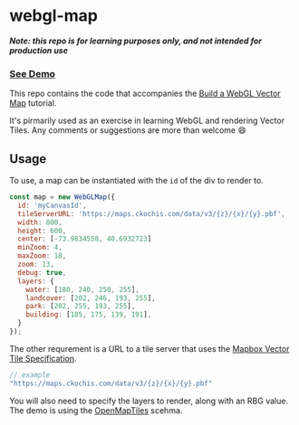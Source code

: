 # webgl-map
**_Note: this repo is for learning purposes only, and not intended for production use_**

### [See Demo](https://ckochis.com/webgl-map-demo)

This repo contains the code that accompanies the [Build a WebGL Vector Map](https://ckochis.com/building-a-vector-map-from-scratch) tutorial.

It's pirmarily used as an exercise in learning WebGL and rendering Vector Tiles. Any comments or suggestions are more than welcome 😄

## Usage

To use, a map can be instantiated with the `id` of the div to render to. 

```js
const map = new WebGLMap({
  id: 'myCanvasId',
  tileServerURL: 'https://maps.ckochis.com/data/v3/{z}/{x}/{y}.pbf',
  width: 800,
  height: 600,
  center: [-73.9834558, 40.6932723]
  minZoom: 4,
  maxZoom: 18,
  zoom: 13,
  debug: true,
  layers: {
    water: [180, 240, 250, 255],
    landcover: [202, 246, 193, 255],
    park: [202, 255, 193, 255],
    building: [185, 175, 139, 191],
  }
});
```

The other requrement is a URL to a tile server that uses the [Mapbox Vector Tile Specification](https://github.com/mapbox/vector-tile-spec).
```js
// example
"https://maps.ckochis.com/data/v3/{z}/{x}/{y}.pbf"
```

You will also need to specify the layers to render, along with an RBG value. The demo is using the [OpenMapTiles](https://openmaptiles.org/schema/) scehma.
